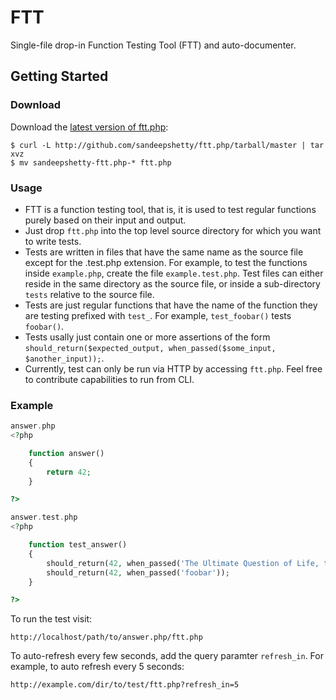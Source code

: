 # FTT

Single-file drop-in Function Testing Tool (FTT) and auto-documenter.


## Getting Started

### Download
Download the [latest version of ftt.php](https://github.com/sandeepshetty/ftt.php/archives/master):

```shell
$ curl -L http://github.com/sandeepshetty/ftt.php/tarball/master | tar xvz
$ mv sandeepshetty-ftt.php-* ftt.php
```


### Usage

* FTT is a function testing tool, that is, it is used to test regular functions purely based on their input and output.
* Just drop `ftt.php` into the top level source directory for which you want to write tests.
* Tests are written in files that have the same name as the source file except for the .test.php extension. For example, to test the functions inside `example.php`, create the file `example.test.php`. Test files can either reside in the same directory as the source file, or inside a sub-directory `tests` relative to the source file.
* Tests are just regular functions that have the name of the function they are testing prefixed with `test_`. For example, `test_foobar()` tests `foobar()`.
* Tests usally just contain one or more assertions of the form `should_return($expected_output, when_passed($some_input, $another_input));`.
* Currently, test can only be run via HTTP by accessing `ftt.php`. Feel free to contribute capabilities to run from CLI.


### Example
``` php
answer.php
<?php

	function answer()
	{
		return 42;
	}

?>
```

``` php
answer.test.php
<?php

	function test_answer()
	{
		should_return(42, when_passed('The Ultimate Question of Life, the Universe, and Everything'));
		should_return(42, when_passed('foobar'));
	}

?>
```

To run the test visit:

```
http://localhost/path/to/answer.php/ftt.php
```

To auto-refresh every few seconds, add the query paramter `refresh_in`. For example, to auto refresh every 5 seconds:

```
http://example.com/dir/to/test/ftt.php?refresh_in=5
```